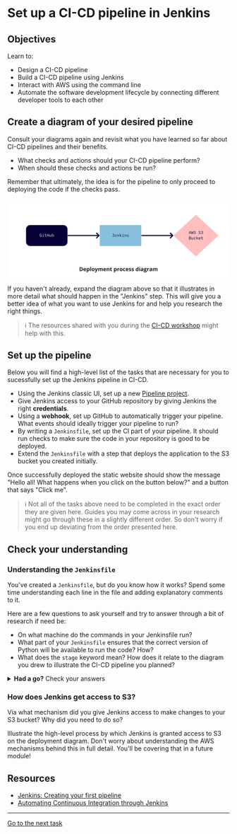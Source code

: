# Set up a CI-CD pipeline in Jenkins

## Objectives

Learn to:
- Design a CI-CD pipeline
- Build a CI-CD pipeline using Jenkins
- Interact with AWS using the command line
- Automate the software development lifecycle by connecting different developer tools to each other

## Create a diagram of your desired pipeline

Consult your diagrams again and revisit what you have learned so far about CI-CD pipelines and their benefits.
- What checks and actions should your CI-CD pipeline perform?
- When should these checks and actions be run?

Remember that ultimately, the idea is for the pipeline to only proceed to deploying the code if the checks pass.

![Deployment process diagram](assets/deployment_process_diagram.jpg?raw=true "Deployment process diagram")

If you haven't already, expand the diagram above so that it illustrates in more detail what should happen in the "Jenkins" step.
This will give you a better idea of what you want to use Jenkins for and help you research the right things.

> :information_source: The resources shared with you during the [CI-CD workshop](https://github.com/makersacademy/devops-course/blob/main/workshops/week-2/ci_cd_overview.md) might help with this.

## Set up the pipeline

Below you will find a high-level list of the tasks that are necessary for you to sucessfully set up the Jenkins pipeline in CI-CD.

- Using the Jenkins classic UI, set up a new [Pipeline project](https://www.jenkins.io/doc/book/pipeline/).
- Give Jenkins access to your GitHub repository by giving Jenkins the right **credentials**.
- Using a **webhook**, set up GitHub to automatically trigger your pipeline. What events should ideally trigger your pipeline to run?
- By writing a `Jenkinsfile`, set up the CI part of your pipeline. It should run checks to make sure the code in your repository is good to be deployed.
- Extend the `Jenkinsfile` with a step that deploys the application to the S3 bucket you created initially. 

Once successfully deployed the static website should show the message "Hello all! What happens when you click on the button below?" and a button that says "Click me".

> :information_source: Not all of the tasks above need to be completed in the exact order they are given here.  Guides you may come across in your research might go through these in a slightly different order. So don't worry if you end up deviating from the order presented here.

## Check your understanding

### Understanding the `Jenkinsfile`

You've created a `Jenkinsfile`, but do you know how it works?
Spend some time understanding each line in the file and adding explanatory comments to it.

Here are a few questions to ask yourself and try to answer through a bit of research if need be:

- On what machine do the commands in your Jenkinsfile run?
- What part of your `Jenkinsfile` ensures that the correct version of Python will be available to run the code? How?
- What does the `stage` keyword mean? How does it relate to the diagram you drew to illustrate the CI-CD pipeline you planned?

<details>
<summary><b>Had a go?</b> Check your answers</summary>

Below is a `Jenkinsfile` similar to the one you might have written. The important bits are annotated.

If you have some questions or uncertainties left after comparing this with what you found in your research, do bring them up to a coach! 


```Groovy
pipeline {
    // Defines the default "agent" that should be used to run the commands in the rest of this file.
    // A Jenkins agent is the entity that actually executes the commands you specify in the pipeline. Agents run on a (virtual) machine or Docker container.
    // Specifying "any" means that Jenkins will use any available agent. Because we haven't explicitly configured any other way of running agents, Jenkins will use the machine it is installed on to run agents.
    // In this case that means commands will be executed on the EC2 instance we installed Jenkins on.
    agent any

    stages {

        // Defines one logical "piece" of the pipeline called "test". We could have called it something else too. The name can be anything we want but it's best to make it descriptive of what it's meant to achieve.
        stage('test') { 

            // All commands run in this stage will run inside a container based on the python:3.5.1 Docker image. 
            // The Docker container will be spun up by Jenkins automatically. 
            // If we didn't run this step in a Docker container, we'd have to make sure that Python is installed on the EC2 instance
            // so that we can use the `python` command later on to run tests. 
            // Using Docker is any easy way of making sure our commands run in the right environment.
            agent { docker { image 'python:3.5.1' } }

            // This block contains the commands that we want to execute during the "test" part of the pipeline. 
            // The exact commands that go in here are up to us.
            // If any command in this block returns an error, the pipeline fails and stops running.
            steps {

                // The `sh` bit tells Jenkins to run this command inside a shell. The rest of this line is the command needed to get our tests to run. 
                sh 'python sample_unit_test.py'
            }
        }

        // Defines a second piece of the pipeline called "deploy".
        // This stage runs if and only if the previous stage succeeded. 
        stage('deploy') {

            // This step doesn't define an agent to use so it will
            // use the agent specified at the start of the file, i.e. the EC2 instance.
            steps {

                // Uses the AWS CLI to upload all files under www/ to to S3
                sh 'aws s3 cp www/ s3://serverless-cicd.simo.makers.tech --recursive'
            }
        }
    }
}
```

Learn more here:

- [Using Jenkins agents](https://www.jenkins.io/doc/book/using/using-agents/)
- [Pipeline syntax](https://www.jenkins.io/doc/book/pipeline/syntax/)
</details>

### How does Jenkins get access to S3?

Via what mechanism did you give Jenkins access to make changes to your S3 bucket? 
Why did you need to do so? 

Illustrate the high-level process by which Jenkins is granted access to S3 on the deployment diagram.
Don't worry about understanding the AWS mechanisms behind this in full detail.
You'll be covering that in a future module!

## Resources

- [Jenkins: Creating your first pipeline](https://www.jenkins.io/doc/pipeline/tour/hello-world/)
- [Automating Continuous Integration through Jenkins](https://dev.to/alakazam03/automating-continuous-integration-through-jenkins-448b)

---

[Go to the next task](task_04.md)